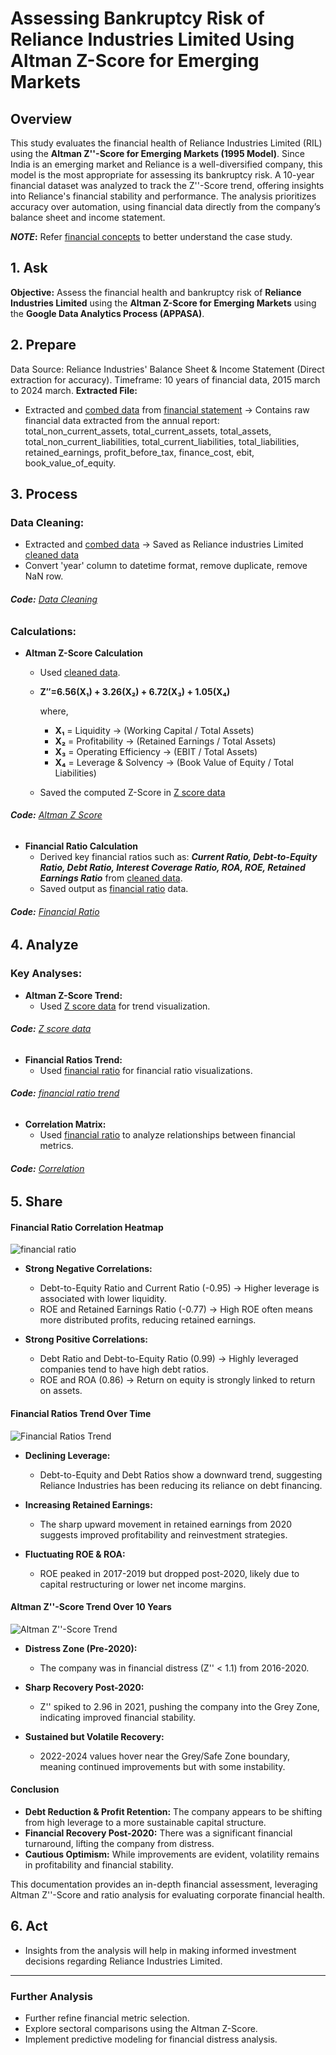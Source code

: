 
# Assessing Bankruptcy Risk of Reliance Industries Limited Using Altman Z-Score for Emerging Markets

## Overview
This study evaluates the financial health of Reliance Industries Limited (RIL) using the **Altman Z''-Score for Emerging Markets (1995 Model)**. Since India is an emerging market and Reliance is a well-diversified company, this model is the most appropriate for assessing its bankruptcy risk.
A 10-year financial dataset was analyzed to track the Z''-Score trend, offering insights into Reliance's financial stability and performance. The analysis prioritizes accuracy over automation, using financial data directly from the company’s balance sheet and income statement.

**_NOTE_:** Refer [financial concepts](info/financial_concept.md) to better understand the case study.
## 1. **Ask**
**Objective:** Assess the financial health and bankruptcy risk of **Reliance Industries Limited** using the **Altman Z-Score for Emerging Markets** using the **Google Data Analytics Process (APPASA)**.

## 2. **Prepare**
Data Source: Reliance Industries' Balance Sheet & Income Statement (Direct extraction for accuracy).
Timeframe: 10 years of financial data, 2015 march to 2024 march.
**Extracted File:**
- Extracted and [combed data](data/extracted_Data.csv) from [financial statement](data/financial_statements) → Contains raw financial data extracted from the annual report: total_non_current_assets,	total_current_assets,	total_assets,	total_non_current_liabilities,	total_current_liabilities,	total_liabilities,	retained_earnings,	profit_before_tax,	finance_cost,	ebit, book_value_of_equity.

## 3. **Process**
### Data Cleaning:
- Extracted and [combed data](data/extracted_Data.csv) → Saved as Reliance industries Limited [cleaned data](data/cleaned_re_extracted_data.csv)
- Convert 'year' column to datetime format, remove duplicate, remove NaN row.

###### _**Code:** [Data Cleaning](code/datacleaning_RE.py)_

### Calculations:
- **Altman Z-Score Calculation**
  - Used [cleaned data](data/cleaned_re_extracted_data.csv).
  - **Z′′=6.56(X₁) + 3.26(X₂) + 6.72(X₃) + 1.05(X₄)**
    
    where,
    -	**X₁** = Liquidity → (Working Capital / Total Assets)
    -	**X₂** = Profitability → (Retained Earnings / Total Assets)
    -	**X₃** = Operating Efficiency → (EBIT / Total Assets)
    -	**X₄** = Leverage & Solvency → (Book Value of Equity / Total Liabilities)

  - Saved the computed Z-Score in [Z score data](data/re_alt_zscore.csv)
    
###### _**Code:** [Altman Z Score](code/Alt_zscore_em.py)_

- **Financial Ratio Calculation**
  - Derived key financial ratios such as: **_Current Ratio, Debt-to-Equity Ratio, Debt Ratio, Interest Coverage Ratio, ROA, ROE, Retained Earnings Ratio_** from [cleaned data](data/cleaned_re_extracted_data.csv).
  - Saved output as [financial ratio](data/financial_ratios.csv) data.
    
###### _**Code:** [Financial Ratio](code/fratio_viz.py)_

## 4. **Analyze**
### Key Analyses:
- **Altman Z-Score Trend:**
  - Used [Z score data](data/re_alt_zscore.csv) for trend visualization.
    
###### _**Code:** [Z score data](code/alt_zcore_em_viz.py)_

- **Financial Ratios Trend:**
  - Used [financial ratio](data/financial_ratios.csv) for financial ratio visualizations.
    
###### _**Code:** [financial ratio trend](code/fratio_viz.py)_

- **Correlation Matrix:**
  - Used [financial ratio](data/financial_ratios.csv) to analyze relationships between financial metrics.
    
###### _**Code:** [Correlation](code/correlation_matrices.py)_

## 5. **Share**

#### Financial Ratio Correlation Heatmap
![financial ratio](result/correlation_matrices_viz.png)
- **Strong Negative Correlations:**
  - Debt-to-Equity Ratio and Current Ratio (-0.95) → Higher leverage is associated with lower liquidity.
  - ROE and Retained Earnings Ratio (-0.77) → High ROE often means more distributed profits, reducing retained earnings.

- **Strong Positive Correlations:**
  - Debt Ratio and Debt-to-Equity Ratio (0.99) → Highly leveraged companies tend to have high debt ratios.
  - ROE and ROA (0.86) → Return on equity is strongly linked to return on assets.

#### Financial Ratios Trend Over Time
![Financial Ratios Trend](result/f_ratio_trend.png)

- **Declining Leverage:**
  - Debt-to-Equity and Debt Ratios show a downward trend, suggesting Reliance Industries has been reducing its reliance on debt financing.

- **Increasing Retained Earnings:**
  - The sharp upward movement in retained earnings from 2020 suggests improved profitability and reinvestment strategies.

- **Fluctuating ROE & ROA:**
  - ROE peaked in 2017-2019 but dropped post-2020, likely due to capital restructuring or lower net income margins.

#### Altman Z''-Score Trend Over 10 Years
![Altman Z''-Score Trend](result/viz1_zscore_trend.png)

- **Distress Zone (Pre-2020):**
  - The company was in financial distress (Z'' < 1.1) from 2016-2020.

- **Sharp Recovery Post-2020:**
  - Z'' spiked to 2.96 in 2021, pushing the company into the Grey Zone, indicating improved financial stability.

- **Sustained but Volatile Recovery:**
  - 2022-2024 values hover near the Grey/Safe Zone boundary, meaning continued improvements but with some instability.

#### Conclusion
- **Debt Reduction & Profit Retention:** The company appears to be shifting from high leverage to a more sustainable capital structure.
- **Financial Recovery Post-2020:** There was a significant financial turnaround, lifting the company from distress.
- **Cautious Optimism:** While improvements are evident, volatility remains in profitability and financial stability.

This documentation provides an in-depth financial assessment, leveraging Altman Z''-Score and ratio analysis for evaluating corporate financial health.


## 6. **Act**
- Insights from the analysis will help in making informed investment decisions regarding Reliance Industries Limited.

---


### Further Analysis
- Further refine financial metric selection.
- Explore sectoral comparisons using the Altman Z-Score.
- Implement predictive modeling for financial distress analysis.
